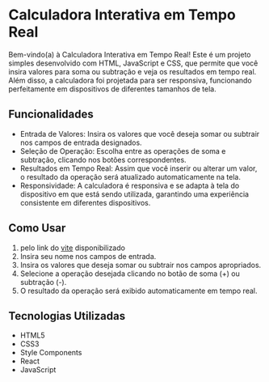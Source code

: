 
<body>
    <h1>Calculadora Interativa em Tempo Real</h1>
    <p>Bem-vindo(a) à Calculadora Interativa em Tempo Real! Este é um projeto simples desenvolvido com HTML, JavaScript e CSS, que permite que você insira valores para soma ou subtração e veja os resultados em tempo real. Além disso, a calculadora foi projetada para ser responsiva, funcionando perfeitamente em dispositivos de diferentes tamanhos de tela.</p>
    <h2>Funcionalidades</h2>
    <ul>
        <li>Entrada de Valores: Insira os valores que você deseja somar ou subtrair nos campos de entrada designados.</li>
        <li>Seleção de Operação: Escolha entre as operações de soma e subtração, clicando nos botões correspondentes.</li>
        <li>Resultados em Tempo Real: Assim que você inserir ou alterar um valor, o resultado da operação será atualizado automaticamente na tela.</li>
        <li>Responsividade: A calculadora é responsiva e se adapta à tela do dispositivo em que está sendo utilizada, garantindo uma experiência consistente em diferentes dispositivos.</li>
    </ul>
    <h2>Como Usar</h2>
    <ol>
        <li>pelo link do <a href="https://react-entrega-s1-template-nu-kenzie-pietro-nog1.vercel.app/">vite</a> disponibilizado </li>
        <li>Insira seu nome nos campos de entrada.</li>
        <li>Insira os valores que deseja somar ou subtrair nos campos apropriados.</li>
        <li>Selecione a operação desejada clicando no botão de soma (+) ou subtração (-).</li>
        <li>O resultado da operação será exibido automaticamente em tempo real.</li>
    </ol>
    <h2>Tecnologias Utilizadas</h2>
    <ul>
        <li>HTML5</li>
        <li>CSS3</li>
        <li>Style Components</li>
        <li>React</li>
        <li>JavaScript</li>
    </ul>
</body>
